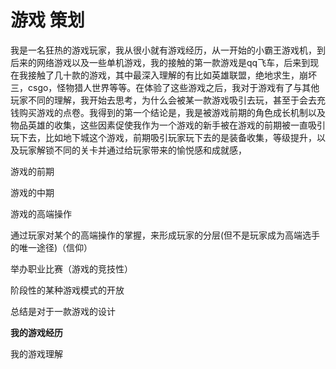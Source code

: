 

# 游戏 策划



我是一名狂热的游戏玩家，我从很小就有游戏经历，从一开始的小霸王游戏机，到后来的网络游戏以及一些单机游戏，我的接触的第一款游戏是qq飞车，后来到现在我接触了几十款的游戏，其中最深入理解的有比如英雄联盟，绝地求生，崩坏三，csgo，怪物猎人世界等等。在体验了这些游戏之后，我对于游戏有了与其他玩家不同的理解，我开始去思考，为什么会被某一款游戏吸引去玩，甚至于会去充钱购买游戏的点卷。我得到的第一个结论是，我是被游戏前期的角色成长机制以及物品英雄的收集，这些因素促使我作为一个游戏的新手被在游戏的前期被一直吸引玩下去，比如地下城这个游戏，前期吸引玩家玩下去的是装备收集，等级提升，以及玩家解锁不同的关卡并通过给玩家带来的愉悦感和成就感，



游戏的前期  

游戏的中期

游戏的高端操作

通过玩家对某个的高端操作的掌握，来形成玩家的分层(但不是玩家成为高端选手的唯一途径)（信仰）

举办职业比赛（游戏的竞技性）

阶段性的某种游戏模式的开放

总结是对于一款游戏的设计











**我的游戏经历**



我的游戏理解

























